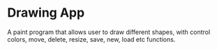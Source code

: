 # Drawing App

A paint program that allows user to draw different shapes, with control colors, move, delete, resize, save, new, load etc functions.
